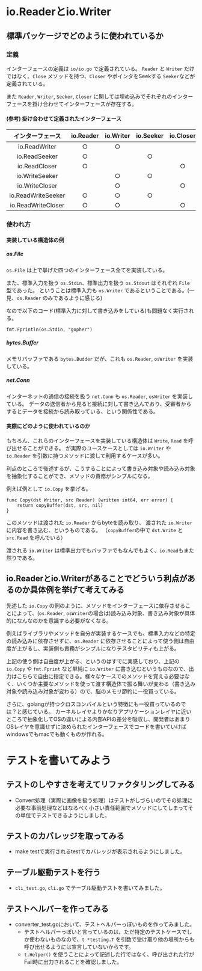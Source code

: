 # io.Readerとio.Writer
## 標準パッケージでどのように使われているか

### 定義
インターフェースの定義は `io/io.go` で定義されている。
`Reader` と `Writer` だけではなく、`Close` メソッドを持つ、`Closer` やポインタをSeekする `Seeker`などが定義されている。

また `Reader`, `Writer`, `Seeker`, `Closer` に関しては埋め込みでそれぞれのインターフェースを掛け合わせてインターフェースが存在する。

#### (参考) 掛け合わせて定義されたインターフェース
| インターフェース | io.Reader | io.Writer | io.Seeker | io.Closer |
|:---:|:---:|:---:|:---:|:---:|
| io.ReadWriter | ○ | ○ |  |  |
| io.ReadSeeker | ○ |  | ○ |  |
| io.ReadCloser | ○ |  |  | ○ |
| io.WriteSeeker |  | ○ | ○ |  |
| io.WriteCloser |  | ○ |  | ○ |
| io.ReadWriteSeeker | ○ | ○ | ○ |  |
| io.ReadWriteCloser | ○ | ○ |  | ○ |

### 使われ方
#### 実装している構造体の例
##### os.File
`os.File` は上で挙げた四つのインターフェース全てを実装している。

また、標準入力を扱う `os.Stdin`、標準出力を扱う `os.Stdout` はそれぞれ `File` 型であった。
ということは標準入力も `os.Writer` であるということである。(一見、`os.Reader` のみであるように感じる)

なので以下のコード(標準入力に対して書き込みをしている)も問題なく実行される。
```
fmt.Fprintln(os.Stdin, "gopher")
``` 

##### bytes.Buffer
メモリバッファである `bytes.Budder` だが、これも `os.Reader`, `osWriter` を実装している。

##### net.Conn
インターネットの通信の接続を扱う `net.Conn` も `os.Reader`, `osWriter` を実装している。
データの送信者から見ると接続に対して書き込んでおり、受審者からするとデータを接続から読み取っている、という関係性である。

#### 実際にどのように使われているのか
もちろん、これらのインターフェースを実装している構造体は `Write`, `Read` を呼び出せることができる。
が実際のユースケースとしては `io.Writer` や `io.Reader` を引数に持つメソッドに渡して利用するケースが多い。

利点のところで後述するが、こうすることによって書き込み対象や読み込み対象を抽象化することができ、メソッドの責務がシンプルになる。

例えば例として `io.Copy` を挙げる。
```
func Copy(dst Writer, src Reader) (written int64, err error) {
	return copyBuffer(dst, src, nil)
}
```
このメソッドは渡された `io.Reader` からbyteを読み取り、 渡された `io.Writer` に内容を書き込む、というものである。
（`copyBuffer`の中で `dst.Write` と `src.Read` を呼んでいる）

渡される `io.Writer` は標準出力でもバッファでもなんでもよく、`io.Read`もまた然りである。

## io.Readerとio.Writerがあることでどういう利点があるのか具体例を挙げて考えてみる
先述した `io.Copy` の例のように、メソッドをインターフェースに依存させることによって、(`os.Reader`, `osWriter`の場合は)読み込み対象、書き込み対象が具体的になんなのかを意識する必要がなくなる。

例えばライブラリやメソッドを自分が実装するケースでも、標準入力などの特定の読み込みに依存させずに、`os.Reader` に依存させることによって使う側は自由度が上がるし、実装側も責務がシンプルになりテスタビリティも上がる。

上記の使う側は自由度が上がる、というのはすでに実感しており、上記の `io.Copy` や `fmt.Fprint` など単純に `io.Writer` に書き込むというものなので、出力はこちらで自由に指定できる。様々なケースでのメソッドを覚える必要はなく、いくつか主要なメソッドを使って渡す構造体で振る舞いが変わる（書き込み対象や読み込み対象が変わる）ので、脳のメモリ節約に一役買っている。


さらに、golangが持つクロスコンパイルという特徴にも一役買っているのでは？と感じている。
カーネルレイヤよりかなりアプリケーションレイヤに近いところで抽象化してOSの違いによる内部APIの差分を吸収し、開発者はあまりOSレイヤを意識せずに決められたインターフェースでコードを書いていけばwindowsでもmacでも動くものが作れる。


# テストを書いてみよう
## テストのしやすさを考えてリファクタリングしてみる
* Convert処理（実際に画像を扱う処理）はテストがしづらいのでその処理に必要な事前処理などはなるべく小さい責任範囲でメソッドにしてしまってその単位でテストできるようにしました。

## テストのカバレッジを取ってみる
* make testで実行されるtestでカバレッジが表示されるようにしました。

## テーブル駆動テストを行う
* `cli_test.go`, `cli.go` でテーブル駆動テストを書いてみました。

## テストヘルパーを作ってみる
* converter_test.goにおいて、テストヘルパーっぽいものを作ってみました。
  * テストヘルパーっぽいと言っているのは、ただ特定のテストケースでしか使わないものなので、`t *testing.T` を引数で受け取り他の場所からも呼び出せるようには宣言していないからです。
  * `t.Helper()` を使うことによって記述した行ではなく、呼び出された行がFail時に出力されることを確認しました。
